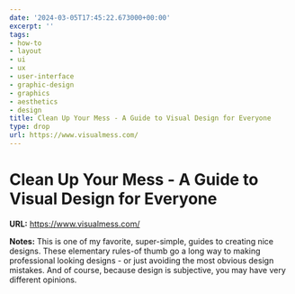 ```yaml
---
date: '2024-03-05T17:45:22.673000+00:00'
excerpt: ''
tags:
- how-to
- layout
- ui
- ux
- user-interface
- graphic-design
- graphics
- aesthetics
- design
title: Clean Up Your Mess - A Guide to Visual Design for Everyone
type: drop
url: https://www.visualmess.com/
---
```


# Clean Up Your Mess - A Guide to Visual Design for Everyone

**URL:** https://www.visualmess.com/

**Notes:**
This is one of my favorite, super-simple, guides to creating nice designs. These elementary rules-of thumb go a long way to making professional looking designs - or just avoiding the most obvious design mistakes. And of course, because design is subjective, you may have very different opinions.

